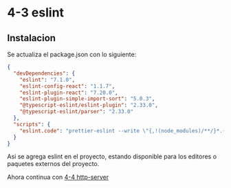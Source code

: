 # 4-3 eslint

## Instalacion

Se actualiza el package.json con lo siguiente:

```json
{
  "devDependencies": {
    "eslint": "7.1.0",
    "eslint-config-react": "1.1.7",
    "eslint-plugin-react": "7.20.0",
    "eslint-plugin-simple-import-sort": "5.0.3",
    "@typescript-eslint/eslint-plugin": "2.33.0",
    "@typescript-eslint/parser": "2.33.0"
  },
  "scripts": {
    "eslint.code": "prettier-eslint --write \"{,!(node_modules)/**/}*.{ts,tsx,jsx}\""
  }
}
```

Asi se agrega eslint en el proyecto, estando disponible para los editores o paquetes externos del proyecto.

Ahora continua con [4-4 http-server](4-4-http-server.md)
